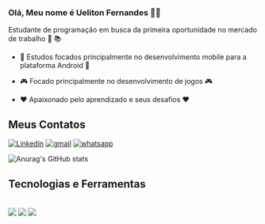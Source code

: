 ### Olá, Meu nome é Ueliton Fernandes 👋🏻

Estudante de programação em busca da primeira oportunidade no mercado de trabalho 💼 📚

* 📱 Estudos focados principalmente no desenvolvimento mobile para a plataforma Android 📱

* 🎮 Focado principalmente no desenvolvimento de jogos 🎮

* ❤️ Apaixonado pelo aprendizado e seus desafios ❤️

## Meus Contatos

[![Linkedin](https://img.shields.io/badge/LinkedIn-0077B5?style=for-the-badge&logo=linkedin&logoColor=white)](https://www.linkedin.com/in/ueliton-fernandes-061037210/)
[![gmail](https://img.shields.io/badge/Gmail-D14836?style=for-the-badge&logo=gmail&logoColor=white)](mailto:uelitonbatistafernandes@gmail.com)
[![whatsapp](https://img.shields.io/badge/WhatsApp-25D366?style=for-the-badge&logo=whatsapp&logoColor=white)](https://wa.link/lxygb3)

![Anurag's GitHub stats](https://github-readme-stats.vercel.app/api?username=UelitonFernandes&show_icons=true&theme=dracula)

## Tecnologias e Ferramentas

<div style="display: inline_block"><br/>
<img align="center" src="https://img.shields.io/badge/Java-ED8B00?style=for-the-badge&logo=openjdk&logoColor=white" />
<img align="center" src="https://img.shields.io/badge/Eclipse-2C2255?style=for-the-badge&logo=eclipse&logoColor=white" />
<img align="center" src="https://img.shields.io/badge/Visual_Studio_Code-0078D4?style=for-the-badge&logo=visual%20studio%20code&logoColor=white" />
</div>

